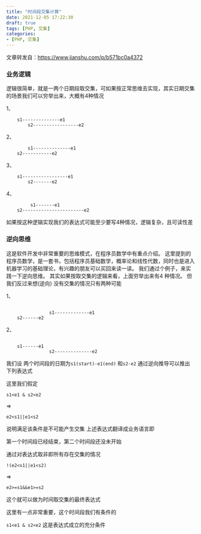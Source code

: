 ```yaml
---
title: "时间段交集计算"
date: 2021-12-05 17:22:30
draft: true
tags: [PHP, 交集]
categories:
- [PHP, 交集]
---
```


文章转发自：https://www.jianshu.com/p/b571bc0a4372

### 业务逻辑
逻辑很简单，就是一两个日期段取交集，可如果按正常思维去实现，其实日期交集的场景我们可以穷举出来，大概有4种情况


1、
```
    s1--------------e1
        s2-----------------e2
```
2、
```
        s1--------------e1
    s2-----------e2
``` 
3、     
```
    s1-----------------e1
        s2-------e2
```

4、
```
         s1-------e1
    s2-----------------------e2

```
如果按这种逻辑实现我们的表达式可能至少要写4种情况，逻辑复杂，且可读性差

### 逆向思维
这是软件开发中非常重要的思维模式，在程序员数学中有重点介绍。
这里提到的程序员数学，是一套书，包括程序员基础数学，概率论和线性代数，同时也是进入机器学习的基础理论，有兴趣的朋友可以买回来读一读。
我们通过个例子，来实践一下逆向思维。
其实如果按取交集的逻辑来看，上面穷举出来有4 种情况。
但我们反过来想(逆向)
没有交集的情况只有两种可能

1、
```

                s1-------------e1
    s2------e2
```

2、
```

    s1------e1
                s2--------------e2

```  
我们设
两个时间段的日期为`s1(start)-e1(end)`
和`s2-e2`
通过逆向推导可以推出下列表达式

这里我们假定

```
s1<e1 & s2<e2
```
=>

```
e2<s1||e1<s2
```


说明满足该条件是不可能产生交集
上述表达式翻译成业务语言即

第一个时间段已经结束，第二个时间段还没未开始

通过对表达式取非即所有存在交集的情况

```
!(e2<s1||e1<s2)
```
=>
```
e2>=s1&&e1>=s2
```
这个就可以做为时间取交集的最终表达式

这里有一点非常重要，这个时间段我们有条件的

`s1<e1 & s2<e2`
这是表达式成立的充分条件
